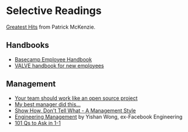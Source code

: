 # Selective Readings

[Greatest Hits](http://www.kalzumeus.com/greatest-hits) from Patrick McKenzie.

## Handbooks

- [Basecamp Employee Handbook](https://github.com/basecamp/handbook)
- [VALVE handbook for new employees](http://media.steampowered.com/apps/valve/Valve_NewEmployeeHandbook.pdf)

## Management

- [Your team should work like an open source project](http://2ndscale.com/rtomayko/2012/adopt-an-open-source-process-constraints)
- [My best manager did this...](http://ask.metafilter.com/300002/My-best-manager-did-this)
- [Show How, Don't Tell What - A Management Style](http://2ndscale.com/rtomayko/2012/management-style)
- [Engineering Management](http://algeri-wong.com/yishan/engineering-management.html) by Yishan Wong, ex-Facebook Engineering
- [101 Qs to Ask in 1-1](https://jasonevanish.com/2014/05/29/101-questions-to-ask-in-1-on-1s)

